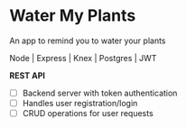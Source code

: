 # Water My Plants
An app to remind you to water your plants

Node | Express | Knex | Postgres | JWT

**REST API**

- [ ] Backend server with token authentication
- [ ] Handles user registration/login
- [ ] CRUD operations for user requests
